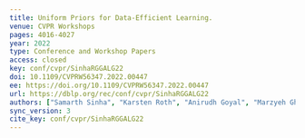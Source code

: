 ```yaml
---
title: Uniform Priors for Data-Efficient Learning.
venue: CVPR Workshops
pages: 4016-4027
year: 2022
type: Conference and Workshop Papers
access: closed
key: conf/cvpr/SinhaRGGALG22
doi: 10.1109/CVPRW56347.2022.00447
ee: https://doi.org/10.1109/CVPRW56347.2022.00447
url: https://dblp.org/rec/conf/cvpr/SinhaRGGALG22
authors: ["Samarth Sinha", "Karsten Roth", "Anirudh Goyal", "Marzyeh Ghassemi", "Zeynep Akata", "Hugo Larochelle", "Animesh Garg"]
sync_version: 3
cite_key: conf/cvpr/SinhaRGGALG22
---
```


